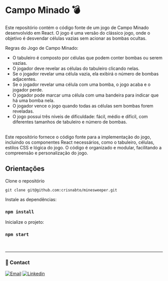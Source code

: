 # Campo Minado :bomb:

Este repositório contém o código fonte de um jogo de Campo Minado desenvolvido em React. O jogo é uma versão do clássico jogo, onde o objetivo é desvendar células vazias sem acionar as bombas ocultas.

Regras do Jogo de Campo Minado:

- O tabuleiro é composto por células que podem conter bombas ou serem vazias.
- O jogador deve revelar as células do tabuleiro clicando nelas.
- Se o jogador revelar uma célula vazia, ela exibirá o número de bombas adjacentes.
- Se o jogador revelar uma célula com uma bomba, o jogo acaba e o jogador perde.
- O jogador pode marcar uma célula com uma bandeira para indicar que há uma bomba nela.
- O jogador vence o jogo quando todas as células sem bombas forem reveladas.
- O jogo possui três níveis de dificuldade: fácil, médio e difícil, com diferentes tamanhos de tabuleiro e número de bombas.
<br>
Este repositório fornece o código fonte para a implementação do jogo, incluindo os componentes React necessários, como o tabuleiro, células, estilos CSS e lógica do jogo. O código é organizado e modular, facilitando a compreensão e personalização do jogo.


## Orientações

Clone o repositório

```
git clone git@github.com:crisnabto/minesweeper.git
```

Instale as dependências:
<br>
### `npm install`

Inicialize o projeto:
<br>
 ### `npm start`
<br>

 ---

### :envelope_with_arrow: Contact

[![Email](https://img.shields.io/badge/Gmail-D14836?style=for-the-badge&logo=gmail&logoColor=white)](mailto:crisnabto@gmail.com)
[![Linkedin](https://img.shields.io/badge/LinkedIn-0077B5?style=for-the-badge&logo=linkedin&logoColor=white)](https://www.linkedin.com/in/crisna-bezerra/)
